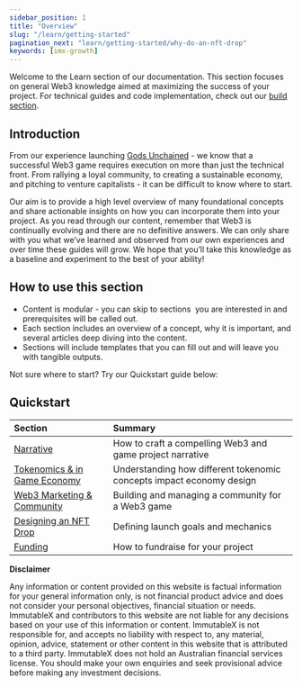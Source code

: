 ```yaml
---
sidebar_position: 1
title: "Overview"
slug: "/learn/getting-started"
pagination_next: "learn/getting-started/why-do-an-nft-drop"
keywords: [imx-growth]
---
```


Welcome to the Learn section of our documentation. This section focuses on general Web3 knowledge aimed at maximizing the success of your project. For technical guides and code implementation, check out our [build section](https://docs.x.immutable.com/docs/start-here). 

Introduction
------------

From our experience launching [Gods Unchained](https://godsunchained.com/) - we know that a successful Web3 game requires execution on more than just the technical front.  From rallying a loyal community, to creating a sustainable economy, and pitching to venture capitalists - it can be difficult to know where to start.  

Our aim is to provide a high level overview of many foundational concepts and share actionable insights on how you can incorporate them into your project. As you read through our content, remember that Web3 is continually evolving and there are no definitive answers. We can only share with you what we’ve learned and observed from our own experiences and over time these guides will grow. We hope that you’ll take this knowledge as a baseline and experiment to the best of your ability! 


How to use this section 
------------------------

-   Content is modular - you can skip to sections  you are interested in and prerequisites will be called out.
-   Each section includes an overview of a concept, why it is important, and several articles deep diving into the content.
-   Sections will include templates that you can fill out and will leave you with tangible outputs.

Not sure where to start? Try our Quickstart guide below: 

Quickstart 
-----------

|Section|Summary|
|:----|:----|
|[Narrative](docs/main/learn/narrative/overview.md)|How to craft a compelling Web3 and game project narrative|
|[Tokenomics & in Game Economy](docs/main/learn/tokenomics/overview.md)|Understanding how different tokenomic concepts impact economy design|
|[Web3 Marketing & Community](/docs/learn/web3-marketing-and-community)|Building and managing a community for a Web3 game|
|[Designing an NFT Drop](designing-an-nft-drop)|Defining launch goals and mechanics|
|[Funding](docs/main/learn/funding/overview.md)|How to fundraise for your project|


**Disclaimer**

Any information or content provided on this website is factual information for your general information only, is not financial product advice and does not consider your personal objectives, financial situation or needs. ImmutableX and contributors to this website are not liable for any decisions based on your use of this information or content. ImmutableX is not responsible for, and accepts no liability with respect to, any material, opinion, advice, statement or other content in this website that is attributed to a third party. ImmutableX does not hold an Australian financial services license. You should make your own enquiries and seek provisional advice before making any investment decisions. 
